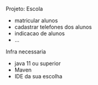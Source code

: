 Projeto: Escola
- matricular alunos
- cadastrar telefones dos alunos
- indicacao de alunos
- ...


Infra necessaria
- java 11 ou superior
- Maven 
- IDE da sua escolha

